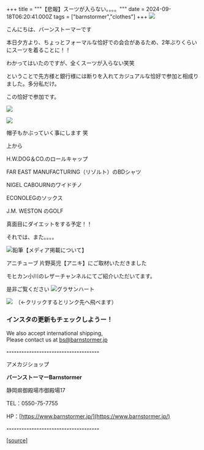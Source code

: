 +++
title = """【悲報】スーツが入らない。。。。"""
date = 2024-09-18T06:20:41.000Z
tags = ["barnstormer","clothes"]
+++
[![](https://stat.ameba.jp/user_images/20231023/16/barnstormer-go/b2/03/p/o0420015015354743273.png)](https://ameblo.jp/barnstormer-go/entry-12825670498.html)

こんにちは、バーンストーマーです

本日夕方より、ちょっとフォーマルな恰好での会合があるため、2年ぶりくらいにスーツを着ることに！！

わかってはいたのですが、全くスーツが入らない笑笑

ということで先方様と銀行様には断りを入れてカジュアルな恰好で参加と相成りました。多分私だけ。

この恰好で参加です。

[![](https://stat.ameba.jp/user_images/20240918/14/barnstormer-go/aa/46/j/o0466070015487769673.jpg)](https://stat.ameba.jp/user_images/20240918/14/barnstormer-go/aa/46/j/o0466070015487769673.jpg)

[![](https://stat.ameba.jp/user_images/20240918/14/barnstormer-go/d1/0f/j/o0466070015487769676.jpg)](https://stat.ameba.jp/user_images/20240918/14/barnstormer-go/d1/0f/j/o0466070015487769676.jpg)

帽子もかぶっていく事にします 笑

上から

H.W.DOG＆CO.のロールキャップ

FAR EAST MANUFACTURING（リゾルト）のBDシャツ

NIGEL CABOURNのワイドチノ

ECONOLEGのソックス

J.M. WESTON のGOLF

真面目にダイエットをする予定！！

それでは、また。。。。

![鉛筆](https://stat100.ameba.jp/blog/ucs/img/char/char3/519.png)【メディア掲載について】

アニチューブ 片野英児【アニキ】にご取材いただきました

モヒカン小川のレザーチャンネルにてご紹介いただいてます。

是非ご覧ください ![グラサンハート](https://stat100.ameba.jp/blog/ucs/img/char/char3/148.png)

[![](https://stat.ameba.jp/user_images/20230412/16/barnstormer-go/6a/23/p/o0108010815269242493.png)](https://www.instagram.com/barnstormer_daily/)　（←クリックするとリンク先へ飛べます）

### インスタの更新もチェックしようー！

We also accept international shipping,  
Please contact us at bs@barnstormer.jp

**\-------------------------------------**

アメカジショップ

**バーンストーマーBarnstormer**

静岡県御殿場市御殿場17

TEL：0550-75-7755

HP：[https://www.barnstormer.jp/](https://www.barnstormer.jp/)

**\-------------------------------------**

[[source]](https://ameblo.jp/barnstormer-go/entry-12868025439.html)
